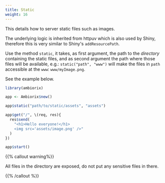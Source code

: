 ```yaml
---
title: Static
weight: 16
---
```


This details how to server static files such as images.

The underlying logic is inherited from httpuv which is also
used by Shiny, therefore this is very similar to Shiny's
`addResourcePath`.

Use the method `static`, it takes, as first argument, the path
to the _directory_ containing the static files, and as
second argument the path where those files will be available,
e.g.: `static("path", "www")` will make the files in `path`
accessible at the `www`: `www/myImage.png`.

See the example below.

```r
library(ambiorix)

app <- Ambiorix$new()

app$static("path/to/static/assets", "assets")

app$get("/", \(req, res){
  res$send(
    "<h1>Hello everyone!</h1>
    <img src='assets/image.png' />"
  )
})

app$start()
```

{{% callout warning%}}

All files in the directory are exposed, do not put any sensitive files in there.

{{% /callout %}}
